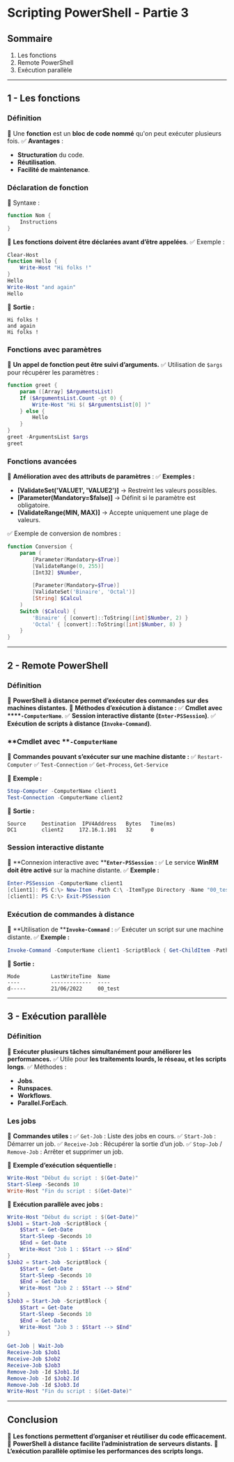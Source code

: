 # Scripting PowerShell - Partie 3

## **Sommaire**

1. Les fonctions
2. Remote PowerShell
3. Exécution parallèle

---

## **1 - Les fonctions**

### **Définition**

📌 Une **fonction** est un **bloc de code nommé** qu'on peut exécuter plusieurs fois.
✅ **Avantages** :

- **Structuration** du code.
- **Réutilisation**.
- **Facilité de maintenance**.

### **Déclaration de fonction**

📌 Syntaxe :

```powershell
function Nom {
    Instructions
}
```

📌 **Les fonctions doivent être déclarées avant d’être appelées**.
✅ Exemple :

```powershell
Clear-Host
function Hello {
    Write-Host "Hi folks !"
}
Hello
Write-Host "and again"
Hello
```

📝 **Sortie :**

```
Hi folks !
and again
Hi folks !
```

### **Fonctions avec paramètres**

📌 **Un appel de fonction peut être suivi d’arguments.**
✅ Utilisation de `$args` pour récupérer les paramètres :

```powershell
function greet {
    param ([Array] $ArgumentsList)
    If ($ArgumentsList.Count -gt 0) {
        Write-Host "Hi $( $ArgumentsList[0] )"
    } else {
        Hello
    }
}
greet -ArgumentsList $args
greet
```

### **Fonctions avancées**

📌 **Amélioration avec des attributs de paramètres** :
✅ **Exemples :**

- **[ValidateSet('VALUE1', 'VALUE2')]** → Restreint les valeurs possibles.
- **[Parameter(Mandatory=\$false)]** → Définit si le paramètre est obligatoire.
- **[ValidateRange(MIN, MAX)]** → Accepte uniquement une plage de valeurs.

✅ Exemple de conversion de nombres :

```powershell
function Conversion {
    param (
        [Parameter(Mandatory=$True)]
        [ValidateRange(0, 255)]
        [Int32] $Number,
        
        [Parameter(Mandatory=$True)]
        [ValidateSet('Binaire', 'Octal')]
        [String] $Calcul
    )
    Switch ($Calcul) {
        'Binaire' { [convert]::ToString([int]$Number, 2) }
        'Octal' { [convert]::ToString([int]$Number, 8) }
    }
}
```

---

## **2 - Remote PowerShell**

### **Définition**

📌 **PowerShell à distance permet d’exécuter des commandes sur des machines distantes.**
📌 **Méthodes d’exécution à distance :**
✅ **Cmdlet avec ****`-ComputerName`**.
✅ **Session interactive distante (****`Enter-PSSession`****)**.
✅ **Exécution de scripts à distance (****`Invoke-Command`****)**.

### **Cmdlet avec ****`-ComputerName`**

📌 **Commandes pouvant s’exécuter sur une machine distante :**
✅ `Restart-Computer`
✅ `Test-Connection`
✅ `Get-Process`, `Get-Service`

📌 **Exemple :**

```powershell
Stop-Computer -ComputerName client1
Test-Connection -ComputerName client2
```

📝 **Sortie :**

```
Source     Destination  IPV4Address   Bytes   Time(ms)
DC1        client2     172.16.1.101   32      0
```

### **Session interactive distante**

📌 **Connexion interactive avec ****`Enter-PSSession`** :
✅ Le service **WinRM doit être activé** sur la machine distante.
✅ **Exemple :**

```powershell
Enter-PSSession -ComputerName client1
[client1]: PS C:\> New-Item -Path C:\ -ItemType Directory -Name "00_test"
[client1]: PS C:\> Exit-PSSession
```

### **Exécution de commandes à distance**

📌 **Utilisation de ****`Invoke-Command`** :
✅ Exécuter un script sur une machine distante.
✅ **Exemple :**

```powershell
Invoke-Command -ComputerName client1 -ScriptBlock { Get-ChildItem -Path C:\ }
```

📝 **Sortie :**

```
Mode          LastWriteTime  Name
----          -------------  ----
d-----        21/06/2022     00_test
```

---

## **3 - Exécution parallèle**

### **Définition**

📌 **Exécuter plusieurs tâches simultanément pour améliorer les performances.**
✅ Utile pour **les traitements lourds, le réseau, et les scripts longs**.
✅ Méthodes :

- **Jobs**.
- **Runspaces**.
- **Workflows**.
- **Parallel.ForEach**.

### **Les jobs**

📌 **Commandes utiles :**
✅ `Get-Job` : Liste des jobs en cours.
✅ `Start-Job` : Démarrer un job.
✅ `Receive-Job` : Récupérer la sortie d’un job.
✅ `Stop-Job` / `Remove-Job` : Arrêter et supprimer un job.

📌 **Exemple d’exécution séquentielle :**

```powershell
Write-Host "Début du script : $(Get-Date)"
Start-Sleep -Seconds 10
Write-Host "Fin du script : $(Get-Date)"
```

📌 **Exécution parallèle avec jobs :**

```powershell
Write-Host "Début du script : $(Get-Date)"
$Job1 = Start-Job -ScriptBlock {
    $Start = Get-Date
    Start-Sleep -Seconds 10
    $End = Get-Date
    Write-Host "Job 1 : $Start --> $End"
}
$Job2 = Start-Job -ScriptBlock {
    $Start = Get-Date
    Start-Sleep -Seconds 10
    $End = Get-Date
    Write-Host "Job 2 : $Start --> $End"
}
$Job3 = Start-Job -ScriptBlock {
    $Start = Get-Date
    Start-Sleep -Seconds 10
    $End = Get-Date
    Write-Host "Job 3 : $Start --> $End"
}

Get-Job | Wait-Job
Receive-Job $Job1
Receive-Job $Job2
Receive-Job $Job3
Remove-Job -Id $Job1.Id
Remove-Job -Id $Job2.Id
Remove-Job -Id $Job3.Id
Write-Host "Fin du script : $(Get-Date)"
```

---

## **Conclusion**

📌 **Les fonctions permettent d’organiser et réutiliser du code efficacement.**
📌 **PowerShell à distance facilite l’administration de serveurs distants.**
📌 **L’exécution parallèle optimise les performances des scripts longs.**



